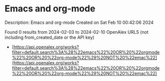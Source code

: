 # Emacs and org-mode
Description: Emacs and org-mode
Created on Sat Feb 10 00:42:06 2024

Found 0 results from 2024-02-03 to 2024-02-10
OpenAlex URLS (not including from_created_date or the API key)
- [https://api.openalex.org/works?filter=default.search%3A%28%22emacs%22%20OR%20%22orgmode%22%20OR%20%22org-mode%22%29%20NOT%20%22emac%22](https://api.openalex.org/works?filter=default.search%3A%28%22emacs%22%20OR%20%22orgmode%22%20OR%20%22org-mode%22%29%20NOT%20%22emac%22)

